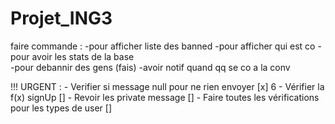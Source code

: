 # Projet_ING3


faire commande :
-pour afficher liste des banned
-pour afficher qui est co
-pour avoir les stats de la base            
-pour debannir des gens                     (fais)
-avoir notif quand qq se co a la conv

!!! URGENT :
    - Verifier si message null pour ne rien envoyer [x]
6   - Vérifier la f(x) signUp []
    - Revoir les private message []
    - Faire toutes les vérifications pour les types de user []